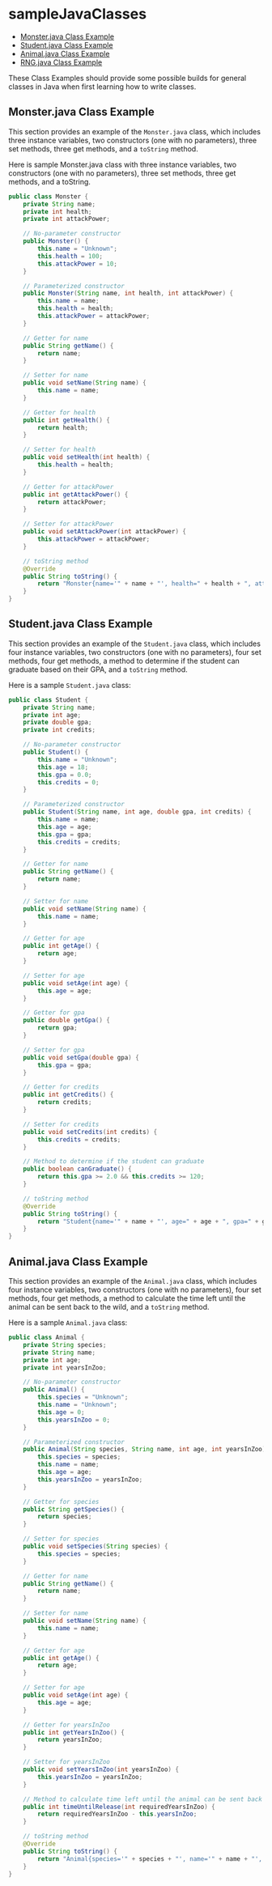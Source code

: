 # sampleJavaClasses

- [Monster.java Class Example](#monsterjava-class-example)
- [Student.java Class Example](#studentjava-class-example)
- [Animal.java Class Example](#animaljava-class-example)
- [RNG.java Class Example](#RNGjava-class-example)

These Class Examples should provide some possible builds for general classes in Java when first learning how to write classes.

## Monster.java Class Example

This section provides an example of the `Monster.java` class, which includes three instance variables, two constructors (one with no parameters), three set methods, three get methods, and a `toString` method.

Here is sample Monster.java class with three instance variables, two constructors (one with no parameters), three set methods, three get methods, and a toString.
```java
public class Monster {
    private String name;
    private int health;
    private int attackPower;

    // No-parameter constructor
    public Monster() {
        this.name = "Unknown";
        this.health = 100;
        this.attackPower = 10;
    }

    // Parameterized constructor
    public Monster(String name, int health, int attackPower) {
        this.name = name;
        this.health = health;
        this.attackPower = attackPower;
    }

    // Getter for name
    public String getName() {
        return name;
    }

    // Setter for name
    public void setName(String name) {
        this.name = name;
    }

    // Getter for health
    public int getHealth() {
        return health;
    }

    // Setter for health
    public void setHealth(int health) {
        this.health = health;
    }

    // Getter for attackPower
    public int getAttackPower() {
        return attackPower;
    }

    // Setter for attackPower
    public void setAttackPower(int attackPower) {
        this.attackPower = attackPower;
    }

    // toString method
    @Override
    public String toString() {
        return "Monster{name='" + name + "', health=" + health + ", attackPower=" + attackPower + "}";
    }
}
```

## Student.java Class Example

This section provides an example of the `Student.java` class, which includes four instance variables, two constructors (one with no parameters), four set methods, four get methods, a method to determine if the student can graduate based on their GPA, and a `toString` method.

Here is a sample `Student.java` class:
```java
public class Student {
    private String name;
    private int age;
    private double gpa;
    private int credits;

    // No-parameter constructor
    public Student() {
        this.name = "Unknown";
        this.age = 18;
        this.gpa = 0.0;
        this.credits = 0;
    }

    // Parameterized constructor
    public Student(String name, int age, double gpa, int credits) {
        this.name = name;
        this.age = age;
        this.gpa = gpa;
        this.credits = credits;
    }

    // Getter for name
    public String getName() {
        return name;
    }

    // Setter for name
    public void setName(String name) {
        this.name = name;
    }

    // Getter for age
    public int getAge() {
        return age;
    }

    // Setter for age
    public void setAge(int age) {
        this.age = age;
    }

    // Getter for gpa
    public double getGpa() {
        return gpa;
    }

    // Setter for gpa
    public void setGpa(double gpa) {
        this.gpa = gpa;
    }

    // Getter for credits
    public int getCredits() {
        return credits;
    }

    // Setter for credits
    public void setCredits(int credits) {
        this.credits = credits;
    }

    // Method to determine if the student can graduate
    public boolean canGraduate() {
        return this.gpa >= 2.0 && this.credits >= 120;
    }

    // toString method
    @Override
    public String toString() {
        return "Student{name='" + name + "', age=" + age + ", gpa=" + gpa + ", credits=" + credits + "}";
    }
}
```

## Animal.java Class Example

This section provides an example of the `Animal.java` class, which includes four instance variables, two constructors (one with no parameters), four set methods, four get methods, a method to calculate the time left until the animal can be sent back to the wild, and a `toString` method.

Here is a sample `Animal.java` class:
```java
public class Animal {
    private String species;
    private String name;
    private int age;
    private int yearsInZoo;

    // No-parameter constructor
    public Animal() {
        this.species = "Unknown";
        this.name = "Unknown";
        this.age = 0;
        this.yearsInZoo = 0;
    }

    // Parameterized constructor
    public Animal(String species, String name, int age, int yearsInZoo) {
        this.species = species;
        this.name = name;
        this.age = age;
        this.yearsInZoo = yearsInZoo;
    }

    // Getter for species
    public String getSpecies() {
        return species;
    }

    // Setter for species
    public void setSpecies(String species) {
        this.species = species;
    }

    // Getter for name
    public String getName() {
        return name;
    }

    // Setter for name
    public void setName(String name) {
        this.name = name;
    }

    // Getter for age
    public int getAge() {
        return age;
    }

    // Setter for age
    public void setAge(int age) {
        this.age = age;
    }

    // Getter for yearsInZoo
    public int getYearsInZoo() {
        return yearsInZoo;
    }

    // Setter for yearsInZoo
    public void setYearsInZoo(int yearsInZoo) {
        this.yearsInZoo = yearsInZoo;
    }

    // Method to calculate time left until the animal can be sent back to the wild
    public int timeUntilRelease(int requiredYearsInZoo) {
        return requiredYearsInZoo - this.yearsInZoo;
    }

    // toString method
    @Override
    public String toString() {
        return "Animal{species='" + species + "', name='" + name + "', age=" + age + ", yearsInZoo=" + yearsInZoo + "}";
    }
}
```


